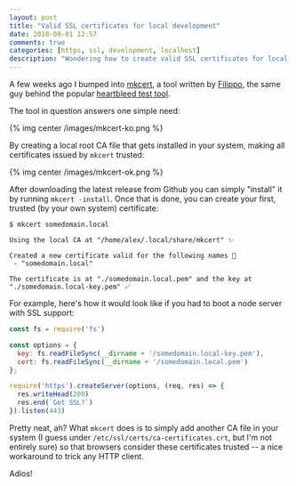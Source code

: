 ```yaml
---
layout: post
title: "Valid SSL certificates for local development"
date: 2018-09-01 12:57
comments: true
categories: [https, ssl, development, localhost]
description: "Wondering how to create valid SSL certificates for local development? mkcert is the answer."
---
```


A few weeks ago I bumped into [mkcert](https://github.com/FiloSottile/mkcert), a tool written by [Filippo](https://github.com/FiloSottile),
the same guy behind the popular [heartbleed test tool](https://filippo.io/Heartbleed/).

<!-- more -->

The tool in question answers one simple need:

{% img center /images/mkcert-ko.png %}

By creating a local root CA file that gets installed in your system, making all
certificates issued by `mkcert` trusted:

{% img center /images/mkcert-ok.png %}

After downloading the latest release from Github you can simply "install" it
by running `mkcert -install`. Once that is done, you can create your first,
trusted (by your own system) certificate:

```
$ mkcert somedomain.local

Using the local CA at "/home/alex/.local/share/mkcert" ✨

Created a new certificate valid for the following names 📜
 - "somedomain.local"

The certificate is at "./somedomain.local.pem" and the key at "./somedomain.local-key.pem" ✅
```

For example, here's how it would look like if you had to boot a node server with
SSL support:

``` js
const fs = require('fs')

const options = {
  key: fs.readFileSync(__dirname + '/somedomain.local-key.pem'),
  cert: fs.readFileSync(__dirname + '/somedomain.local.pem')
};

require('https').createServer(options, (req, res) => {
  res.writeHead(200)
  res.end(`Got SSL?`)
}).listen(443)
```

Pretty neat, ah? What `mkcert` does is to simply add another CA file
in your system (I guess under `/etc/ssl/certs/ca-certificates.crt`, but I'm not
entirely sure) so that browsers consider these certificates trusted -- a nice
workaround to trick any HTTP client.

Adios!